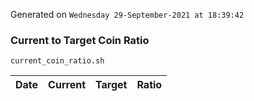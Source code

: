Generated on `Wednesday 29-September-2021 at 18:39:42`

### Current to Target Coin Ratio
`current_coin_ratio.sh`

Date|Current|Target|Ratio
---|---|---|---
